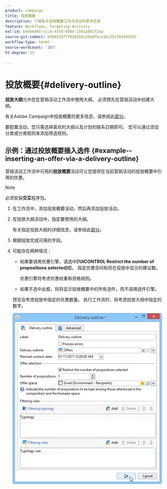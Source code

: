 ```yaml
---
product: campaign
title: 投放概要
description: 了解有关投放概要工作流活动的更多信息
feature: Workflows, Targeting Activity
exl-id: b4dee085-ccc4-43fd-850d-1501a99272aa
source-git-commit: b666535f7f82d1b8c2da4fbce1bc25cf8d39d187
workflow-type: tm+mt
source-wordcount: '267'
ht-degree: 1%

---
```


# 投放概要{#delivery-outline}



**投放大纲**&#x200B;允许您在营销活动工作流中使用大纲。 必须预先在营销活动中创建大纲。

有关Adobe Campaign中投放概要的更多信息，请参阅此[部分](../../campaign/using/marketing-campaign-deliveries.md#associating-and-structuring-resources-linked-via-a-delivery-outline)。

要配置活动，您只需选择喜欢的大纲以及计划的联系日期即可。 您可以通过添加分类或分类规则来添加筛选规则。

## 示例：通过投放概要插入选件 {#example--inserting-an-offer-via-a-delivery-outline}

营销活动工作流中可用的&#x200B;**投放概要**&#x200B;活动可让您提供在当前营销活动的投放概要中引用的优惠。

>[!NOTE]
>
>必须安装&#x200B;**交互**&#x200B;程序包。

1. 在工作流中，添加投放概要活动，然后再添加投放活动。
1. 在投放大纲活动中，指定要使用的大纲。

   有关指定投放大纲的详细信息，请参阅此[部分](../../campaign/using/marketing-campaign-deliveries.md#associating-and-structuring-resources-linked-via-a-delivery-outline)。

1. 根据投放完成可用的字段。
1. 可能存在两种情况：

   * 如果要调用优惠引擎，请选中&#x200B;**[!UICONTROL Restrict the number of propositions selected]**&#x200B;框。 指定优惠空间和将在投放中显示的建议数。

     优惠引擎将考虑优惠权重和资格规则。

   * 如果不选中此框，则将显示投放概要中的所有选件，而不调用选件引擎。

   预览会考虑投放中指定的优惠数量。 执行工作流时，将考虑投放大纲中指定的数字。

   ![](assets/int_compo_offre_wf1.png)
